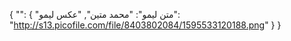 {
  "‌": {
    "متن لیمو": "محمد متین",
    "عکس لیمو": "http://s13.picofile.com/file/8403802084/1595533120188.png"
  }
}